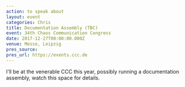 ```yaml
---
action: to speak about
layout: event
categories: Chris
title: Documentation Assembly (TBC)
event: 34th Chaos Communication Congress
date: 2017-12-27T00:00:00.000Z
venue: Messe, Leipzig
pres_source:
pres_url: https://events.ccc.de
---
```


I'll be at the venerable CCC this year, possibly running a documentation assembly, watch this space for details.
